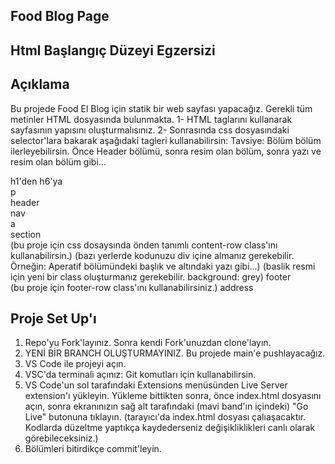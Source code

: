 ## Food Blog Page
## Html Başlangıç Düzeyi Egzersizi
## Açıklama

Bu projede Food El Blog için statik bir web sayfası yapacağız. Gerekli tüm metinler HTML dosyasında bulunmakta. 
1- HTML taglarını kullanarak sayfasının yapısını oluşturmalısınız. 
2- Sonrasında css dosyasındaki selector'lara bakarak aşağıdaki tagleri kullanabilirsin:
Tavsiye: Bölüm bölüm ilerleyebilirsin. Önce Header bölümü, sonra resim olan bölüm, sonra yazı ve resim olan bölüm gibi...

h1'den h6'ya<br />
p<br />
header<br />
nav<br />
a<br />
section<br /> (bu proje için css dosaysında önden tanımlı content-row class'ını kullanabilirsin.) (bazı yerlerde kodunuzu div içine almanız gerekebilir. Örneğin: Aperatif bölümündeki başlık ve altındaki yazı gibi...) (baslik resmi için yeni bir class oluşturmanız gerekebilir. background: grey)
footer<br /> (bu proje için footer-row class'ını kullanabilirsiniz.)
address

## Proje Set Up'ı

1. Repo'yu Fork'layınız. Sonra kendi Fork'unuzdan clone'layın.
2. YENİ BİR BRANCH OLUŞTURMAYINIZ. Bu projede main'e pushlayacağız.
3. VS Code ile projeyi açın.
4. VSC'da terminali açınız: Git komutları için kullanabilirsin.
5. VS Code'un sol tarafındaki Extensions menüsünden Live Server extension'ı yükleyin. Yükleme bittikten sonra, önce index.html dosyasını açın, sonra ekranınızın sağ alt tarafındaki (mavi band'ın içindeki) "Go Live" butonuna tıklayın. (tarayıcı'da index.html dosyası çalıaşacaktır. Kodlarda düzeltme yaptıkça kaydederseniz değişikliklikleri canlı olarak görebileceksiniz.)
6. Bölümleri bitirdikçe commit'leyin.
